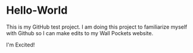 # Hello-World
This is my GitHub test project. I am doing this project to familiarize myself with Github so I can make edits to my Wall Pockets website. 

I'm Excited!
